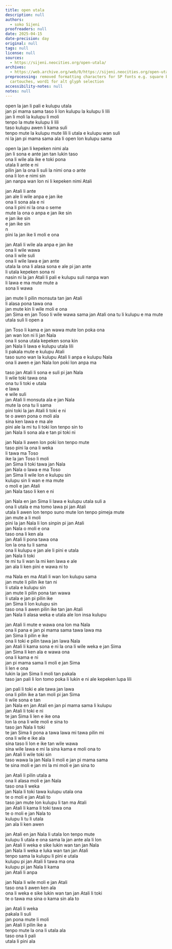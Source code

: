 ```yaml
---
title: open utala
description: null
authors:
  - soko Sijeni
proofreaders: null
date: 2025-04-15
date-precision: day
original: null
tags: null
license: null
sources:
  - https://sijeni.neocities.org/open-utala/
archives:
  - https://web.archive.org/web/0/https://sijeni.neocities.org/open-utala/
preprocessing: removed formatting characters for SP fonts e.g. square brackets for
  cartouches, word1 for alt glyph selection
accessibility-notes: null
notes: null
---
```


open la jan li pali e kulupu utala  
jan pi mama sama taso li lon kulupu la kulupu li lili  
jan li moli la kulupu li moli  
tenpo la mute kulupu li lili  
taso kulupu awen li kama suli  
tenpo mute la kulupu mute lili li utala e kulupu wan suli  
ni la jan pi mama sama ala li open lon kulupu sama

open la jan li kepeken nimi ala  
jan li sona e ante jan tan lukin taso  
ona li wile ala ike e toki pona  
utala li ante e ni  
pilin jan la ona li suli la nimi ona o ante  
ona li lon e nimi sin  
jan nanpa wan lon ni li kepeken nimi Atali

jan Atali li ante  
jan ale li wile anpa e jan ike  
ona li sona ala e ni  
ona li pini ni la ona o seme  
mute la ona o anpa e jan ike sin  
e jan ike sin  
e jan ike sin  
n  
pini la jan ike li moli e ona

jan Atali li wile ala anpa e jan ike  
ona li wile wawa  
ona li wile suli  
ona li wile lawa e jan ante  
utala la ona li alasa sona e ale pi jan ante  
li utala kepeken sona ni  
nasin ni la jan Atali li pali e kulupu suli nanpa wan  
li lawa e ma mute mute a  
sona li wawa

jan mute li pilin monsuta tan jan Atali  
li alasa pona tawa ona  
jan mute kin li wile moli e ona  
jan Sima en jan Toso li wile wawa sama jan Atali ona tu li kulupu e ma mute  
utala suli li open a

jan Toso li kama e jan wawa mute lon poka ona  
jan wan lon ni li jan Nala  
ona li sona utala kepeken sona kin  
jan Nala li lawa e kulupu utala lili  
li pakala mute e kulupu Atali  
taso suno wan la kulupu Atali li anpa e kulupu Nala  
ona li awen e jan Nala lon poki lon anpa ma

taso jan Atali li sona e suli pi jan Nala  
li wile toki tawa ona  
ona tu li toki e utala  
e lawa  
e wile suli  
jan Atali li monsuta ala e jan Nala  
mute la ona tu li sama  
pini toki la jan Atali li toki e ni  
te o awen pona o moli ala  
sina ken lawa e ma ale  
pini ale la mi tu li toki lon tenpo sin to  
jan Nala li sona ala e tan pi toki ni

jan Nala li awen lon poki lon tenpo mute  
taso pini la ona li weka  
li tawa ma Toso  
ike la jan Toso li moli  
jan Sima li toki tawa jan Nala  
jan Nala o lawa e ma Toso  
jan Sima li wile lon e kulupu sin  
kulupu sin li wan e ma mute  
o moli e jan Atali  
jan Nala taso li ken e ni

jan Nala en jan Sima li lawa e kulupu utala suli a  
ona li utala e ma tomo lawa pi jan Atali  
utala li awen lon tenpo suno mute lon tenpo pimeja mute  
jan mute a li moli  
pini la jan Nala li lon sinpin pi jan Atali  
jan Nala o moli e ona  
taso ona li ken ala  
jan Atali li pona tawa ona  
lon la ona tu li sama  
ona li kulupu e jan ale li pini e utala  
jan Nala li toki  
te mi tu li wan la mi ken lawa e ale  
jan ala li ken pini e wawa ni to

ma Nala en ma Atali li wan lon kulupu sama  
jan mute li pilin ike tan ni  
li utala e kulupu sin  
jan mute li pilin pona tan wawa  
li utala e jan pi pilin ike  
jan Sima li lon kulupu sin  
taso ona li awen pilin ike tan jan Atali  
jan Nala li alasa weka e utala ale lon insa kulupu

jan Atali li mute e wawa ona lon ma Nala  
ona li pana e jan pi mama sama tawa lawa ma  
jan Sima li pilin e ike  
ona li toki e pilin tawa jan lawa Nala  
jan Atali li kama sona e ni la ona li wile weka e jan Sima  
jan Sima li ken ala e wawa ona  
ona li kama e ni  
jan pi mama sama li moli e jan Sima  
li len e ona  
lukin la jan Sima li moli tan pakala  
taso jan pali li lon tomo poka li lukin e ni ale kepeken lupa lili

jan pali li toki e ale tawa jan lawa  
ona li pilin ike a tan moli pi jan Sima  
li wile sona e tan  
jan Nala en jan Atali en jan pi mama sama li kulupu  
jan Atali li toki e ni  
te jan Sima li len e ike ona  
lon la ona li wile moli e sina to  
taso jan Nala li toki  
te jan Sima li pona a tawa lawa mi tawa pilin mi  
ona li wile e ike ala  
sina taso li lon e ike tan wile wawa  
sina wile lawa e mi la sina kama e moli ona to  
jan Atali li wile toki sin  
taso wawa la jan Nala li moli e jan pi mama sama  
te sina moli e jan mi la mi moli e jan sina to

jan Atali li pilin utala a  
ona li alasa moli e jan Nala  
taso ona li weka  
jan Nala li toki tawa kulupu utala ona  
te o moli e jan Atali to  
taso jan mute lon kulupu li tan ma Atali  
jan Atali li kama li toki tawa ona  
te o moli e jan Nala to  
kulupu li tu li utala  
jan ala li ken awen

jan Atali en jan Nala li utala lon tenpo mute  
kulupu li utala e ona sama la jan ante ala li lon  
jan Atali li weka e sike lukin wan tan jan Nala  
jan Nala li weka e luka wan tan jan Atali  
tenpo sama la kulupu li pini e utala  
kulupu pi jan Atali li tawa ma ona  
kulupu pi jan Nala li kama  
jan Atali li anpa

jan Nala li wile moli e jan Atali  
taso ona li awen ken ala  
ona li weka e sike lukin wan tan jan Atali li toki  
te o tawa ma sina o kama sin ala to

jan Atali li weka  
pakala li suli  
jan pona mute li moli  
jan Atali li pilin ike a  
tenpo mute la ona li utala ala  
taso ona li pali  
utala li pini ala  
